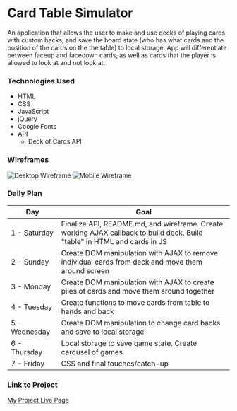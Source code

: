 # Card Table Simulator

An application that allows the user to make and use decks of playing cards with custom backs, and save the board state (who has what cards and the position of the cards on the the table) to local storage. App will differentiate between faceup and facedown cards, as well as cards that the player is allowed to look at and not look at.

### Technologies Used

- HTML
- CSS
- JavaScript
- jQuery
- Google Fonts
- API
  - Deck of Cards API
  
### Wireframes

![Desktop Wireframe](https://i.imgur.com/TqHI7gi.png)
![Mobile Wireframe](https://i.imgur.com/b8ELt2w.png)

### Daily Plan

| Day | Goal |
|-----|------|
| 1 - Saturday | Finalize API, README.md, and wireframe. Create working AJAX callback to build deck. Build "table" in HTML and cards in JS |
| 2 - Sunday | Create DOM manipulation with AJAX to remove individual cards from deck and move them around screen |
| 3 - Monday | Create DOM manipulation with AJAX to create piles of cards and move them around together |
| 4 - Tuesday | Create functions to move cards from table to hands and back |
| 5 - Wednesday | Create DOM manipulation to change card backs and save to local storage |
| 6 - Thursday | Local storage to save game state. Create carousel of games |
| 7 - Friday | CSS and final touches/catch-up |

### Link to Project
[My Project Live Page](https://dansinensky.github.io/turmeric-project1/)
